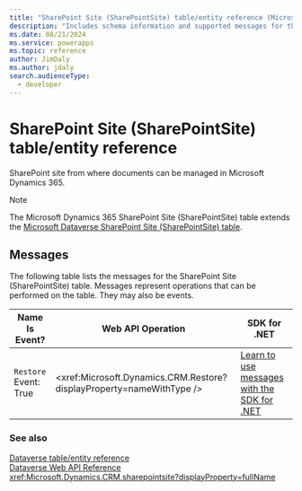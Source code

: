 ```yaml
---
title: "SharePoint Site (SharePointSite) table/entity reference (Microsoft Dynamics 365)"
description: "Includes schema information and supported messages for the SharePoint Site (SharePointSite) table/entity with Microsoft Dynamics 365."
ms.date: 08/21/2024
ms.service: powerapps
ms.topic: reference
author: JimDaly
ms.author: jdaly
search.audienceType: 
  - developer
---
```


# SharePoint Site (SharePointSite) table/entity reference

SharePoint site from where documents can be managed in Microsoft Dynamics 365.

> [!NOTE]
> The Microsoft Dynamics 365 SharePoint Site (SharePointSite) table extends the [Microsoft Dataverse SharePoint Site (SharePointSite) table](/power-apps/developer/data-platform/reference/entities/sharepointsite).


## Messages

The following table lists the messages for the SharePoint Site (SharePointSite) table.
Messages represent operations that can be performed on the table. They may also be events.

| Name <br />Is Event? |Web API Operation |SDK for .NET |
| ---- | ----- |----- |
| `Restore`<br />Event: True |<xref:Microsoft.Dynamics.CRM.Restore?displayProperty=nameWithType /> |[Learn to use messages with the SDK for .NET](/power-apps/developer/data-platform/org-service/use-messages)|





### See also

[Dataverse table/entity reference](../about-entity-reference.md)  
[Dataverse Web API Reference](/power-apps/developer/data-platform/webapi/reference/about)   
<xref:Microsoft.Dynamics.CRM.sharepointsite?displayProperty=fullName>
